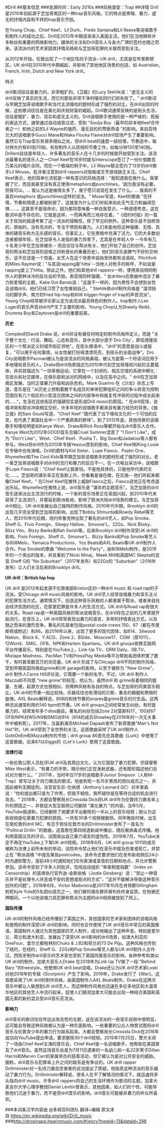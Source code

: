 #Drill
##基本信息
###发源时间：Early 2010s
###风格类型：Trap
##详情
Drill是2010年初起源于芝加哥南区的一种trap音乐风格。它的特点是黑暗、暴力、虚无的抒情内容和不祥的trap音乐节拍。



在Young Chop、Chief Keef、Lil Durk、Fredo Santana和Lil
Reese等说唱歌手和制作人的成功之后，Drill在2012年中期逐渐进入美国主流，他们在当地拥有许多粉丝和重要的网络影响力。媒体的关注和Drill音乐人与各大厂牌的签约也随之而来。该流派内的艺术家因其抒情风格和与芝加哥犯罪的关联而受到关注。



从2012年开始，伦敦出现了一个地区性的子流派--UK drill，尤其是在布里斯顿区。UK
drill在2010年代中期崛起，并影响了其他地区场景的创造，如 Australian, French, Irish, Dutch and New York
drill。



特点

drill歌词往往是暴力的，非常粗犷的。《卫报》的Lucy
Stehlik说："虚无主义的drill反映了真实的生活，而它的那些非常干净的嘻哈同行们却失败了。"
drill歌词与早期芝加哥说唱歌手和当代主流嘻哈的题材形成了强烈的对比，在drill出现的时候，这些歌词往往是在美化和庆祝财富的崛起。Drill歌词通常反映的是街头生活，往往是粗犷、暴力、现实和虚无主义的。Drill说唱歌手使用的是一种严峻的、死板的表达方式，通常通过自动调音过滤，受到
"Soulja Boy（最早的非本地Keef合作者之一）和他之前的Lil Wayne的嗑药、漫无目的的莺歌燕语 "的影响。来自亚特兰大的说唱歌手Gucci
Mane和Waka Flocka Flame对drill现场产生了重要影响。虽然它与Trap音乐有很多相似之处，但drill
beat的速度一般较慢，节奏适中，每分钟大约有60到70拍。有些制作人以双倍的节奏工作，如每分钟130至140拍。Drillers往往是年轻人，许多著名的音乐人在十几岁的时候就开始受到关注。该流派最著名的音乐人之一Chief
Keef在16岁时就与Interscope签订了一份价值数百万美元的唱片合同，而在一个极端的例子中，Lil Wayne联合签约了13岁的drill歌手Lil
Mouse。批评者注意到drill rappers对隐喻或文字游戏缺乏关注。Chief
Keef表示，他的简单化流程是一种有意识的风格选择："我知道我在做什么。我掌握了它，而且我甚至没有真正使用metaphors或punchlines。'因为我没有必要。但我可以。...
我认为这是做得太多了。我宁愿只说现在发生了什么。... 我真的不喜欢metaphors 或punchlines这样的说法。" Moser写道，Keef的歌曲
"在抒情、节奏和情感上都被削弱了，这就是为什么它们听起来如此无气无力和幽闭恐惧......。这甚至不是宿命论，因为那将意味着一种自我意识，一种道德考虑，这在歌词中是不存在的。它就是这样，一而再再而三地存在着。"《纽约时报》的一篇关于现场的报道考察了这一流派的侵略性。除了罕见的例外，这种音乐是不加修饰的，原始的，没有亮点的，专注于愤怒和暴力。人们本能地将这种强硬、无情、具体的硬音乐称为无乐感的音乐，但事实上，它在黑暗中充满了活力。它的大多数创造者都很年轻，在芝加哥令人发指的暴力背景下，尤其是在年轻人中
--今年有几十名青少年在芝加哥被杀--
而且往往与帮派有关，他们开始了自己的创作。芝加哥的帮派和芝加哥的说唱之间有很长的重叠历史）。他们的音乐是脾气不好的交响乐，这不应该是一个惊喜。女艺人在这个场景中自始至终都有话语权。Pitchfork的Miles
Raymer说："与其说rapping是'hitta'--当地人对枪手的称呼，不如说是rapping爱上了hitta。除此之外，他们和其他drill
rappers一样，使用来自相同制作人的那种冰冷的反社会的节拍，表现得同样强硬。" 女drillers在歌曲中混合了暴力和爱情的主题，Katie Got
Bandz说："这是不一样的，因为男性不会想到女性会说唱drill。他们已经习惯了女性推销自己。" Stehlik称drill制作风格是
"溜须拍马的脚步声、南方的fried hip-hop和808 trigger-finger of trap的声音流派"。Young
Chop经常被评论家认定为该流派最具特色的制作人。trap制作人Lex Luger的音乐声音对drill产生了主要的影响，Young
Chop认为Shawty Redd、Drumma Boy和Zaytoven是drill的重要前辈。



**历史**

Complex的David Drake 说，drill并没有被任何特定的制作风格所定义，而是 "关乎整个文化：行话、舞蹈、心态和音乐，其中大部分源于'Dro
City'，即伍德隆街区的一个帮派定义的城市街区领地"。在街头俚语中，"drill"的意思是战斗或报复，"可以用于任何事情，从女性被打扮得漂漂亮亮，到街头的全面战争"。Dro
City说唱歌手Pacman被认为是该流派的风格鼻祖，被认为是第一个将该词应用于本地嘻哈音乐的人。Drake将drill场景描述为2010年代初芝加哥嘻哈兴起的主要载体，并将其描述为
"一场草根运动，它曾在一个封闭的、相互交错的系统中孵化：在街头和社交媒体，在俱乐部和派对的网络中，以及在高中之间。"
drill在芝加哥南区发展，当时正值暴力升级和凶杀危机。Mark Guarino 在《沙龙》杂志上写道，音乐是在
"从历史上控制着数千名成员的单体犯罪组织之间的争斗转变为控制范围仅有几个街区的小型混合团体之间的内部争吵和报复性冲突的过程中成长起来的......"。生活在这些街区的强硬现实是形成Drill
music的原因。" 在drill现场，说唱冲突和帮派冲突相互交织，许多年轻的说唱歌手都来自有暴力经历的背景。《独立报》的Sam
Gould写道，"Chief Keef
"既代表了当下嘻哈文化的一个可怕的应变，也代表了美国社会中一个严重疏离的群体"。到了2012年底，其他场景的说唱歌手和嘻哈明星如Kanye
West、Drake和Rick Ross等都开始与drill音乐人合作。Kanye West为2012年GOOD音乐合辑Cruel Summer混音了 "I
Don't Like"，成为 "Don't Like"，West、Chief Keef、Pusha T、Big
Sean和Jadakiss等人都有参与。West将drill作为2013年专辑Yeezus受到的影响，Chief Keef和King
Louie在专辑中也有演唱。Drill的题材与Kid Sister、Lupe Fiasco、Psalm One、Rhymefest和The Cool
Kids等早期芝加哥说唱歌手的题材形成了强烈的对比，老一辈芝加哥说唱歌手对drill的流行和暴力的反应不一。在一次电台采访中，说唱歌手Lupe
Fiasco说："Chief Keef让我害怕。不是他具体的，只是他所代表的文化......。芝加哥的谋杀率正在急剧上升，你看看是谁在做，在实施--
他们听起来都像Chief Keef。" 在Chief
Keef在推特上威胁Fiasco之后，Fiasco说他正在考虑退出乐坛。Rhymefest在推特上说，drill音乐是
"谋杀的主题音乐"。当芝加哥的drill音乐逐渐淡出主流流行的时候，一个新的音乐场景正在英国兴起，到2010年代末获得了主流流行，并蔓延到欧洲各地，影响了欧洲大陆drill场景的建立。与芝加哥drill相比，UK
drill发展出自己独特的制作风格。2010年代中期，Brooklyn drill的出现几乎完全受到芝加哥的影响，出现了Bobby
Shmurda和Rowdy Rebel等艺人，而2010年代后期，纽约布鲁克林出现了著名的drill艺人，如Pop Smoke、Sheff G、Fivio
Foreign、Sleepy Hallow、Smoove'L、22Gz、Nick Blixky、Blizz Vito、Bizzy Banks和Rah
Swish等。后来Brooklyn drill制作深受UK drill的影响，Fivio Foreign、Sheff G、Smoove'L、Bizzy
Banks和Pop Smoke等艺人与808Melo、Yamaica Productions、Yoz Beats和AXL Beats等UK
drill制作人合作。Pop Smoke的歌曲 "Welcome to the
Party"，由808Melo制作，是2019年的一个突出的版本，并且看到了Nicki Minaj，Meek Mill和英国MC
Skepta的混音.Sheff G的 "No Suburban"（2017年发布）和22Gz的
"Suburban"（2016年发布）让人们关注后来的Brooklyn drill。



**UK drill：British hip hop**

UK drill 是2012年起发源于伦敦南部Brixton区的一种drill music 和 road rap的子流派。受Chicago drill
music风格的影响，UK
drill艺人经常说唱暴力和享乐主义的犯罪生活方式。通常情况下，创造这种音乐风格的人都隶属于帮派，或者来自社会经济贫困的社区，在那里犯罪是许多人的生活方式。UK
drill与Road rap有很大的关系，Road rap是一种英国风格的帮派说唱音乐，在drill存在之前的几年里就开始流行。在音乐上，UK
drill常常表现出暴力的语言、多样的抒情表达方式，以及随之而来的激烈竞争。著名的先驱者包括postal-code crews
150、67（都在布里斯顿或附近）和86。自2016年以来，出现了更多的现代团体，如814、Silwood Nation、Block
6、Y.ACG、Zone 2、BSide、Moscow17、CGM（原1011）、12World、SMG、OFB、NPK和Harlem
Spartans。UK drill groups依靠互联网平台传播音乐，特别是在YouTube上，Link-Up TV、GRM
Daily、SB.TV、Mixtape Madness、PacMan TV和PressPlay
Media等平台帮助各团体积累了数千，有时甚至数百万的浏览量。UK drill 形成了与Chicago
drill不同的制作风格，受到早期英国风格如grime和UK garage的影响，以至于被称为 "New Grime"，drill 制作人Carns
Hill评论说，它需要一个新的名字。不过，UK drill 制作人Mazza却不同意 "new grime"的标签，他认为，虽然drill 和
grime有着相同的能量、生硬，起源方式也很相似，但两种风格有各自的特点。与芝加哥的同类音乐相比，UK
drill的节奏一般比较快。乐器往往也有滑动的贝斯、重击的踢腿和黑暗的旋律。AXL
Beats解释说，808的和快节奏的snares是grime音乐的衍生品。这两种流派通常利用约140 bpm的节奏。UK drill
groups之间经常发生纠纷，有时是暴力的，经常发布多个diss曲目。著名的纠纷包括Zone 2对莫斯科17，150对67
OFB/NPK对WG/N9和SMG对814（814的成员Showkey在2016年的一次无关事件中被刺死）。2017年，当喜剧演员Michael
Dapaah发布了新奇歌曲"Man's Not Hot"时，UK drill受到了全世界的关注。这首歌曲采样了UK
drill制作人GottiOnEm和Mazza制作的节拍；drill group
86首先在其歌曲《Lurk》中使用了这首歌曲，后来67以Giggs的《Let's Lurk》使用了这首歌曲。



**法律行动**

一些伦敦公职人员批评UK drill及其周边文化，认为它鼓励了暴力犯罪。侦探督察Mike
West表示，"有暴力的手势，暗示他们正在发射武器，还有图形描述他们会对对方做什么。" 2017年，当时年仅17岁的说唱歌手Junior
Simpson（人称M-Trap）曾写过关于持刀袭击的歌词，他是刺死一名15岁男孩的团伙成员之一，并因此被判无期徒刑。法官安东尼-伦纳德（Anthony
Leonard QC）对辛普森说："你的提出都只是为了作秀，但我不相信，我怀疑你是在等待合适的机会进行攻击。" 2018年，大都会警察局长Cressida
Dick将UK drill作为伦敦持刀袭击率上升的原因之一，并敦促大型互联网公司删除 "美化暴力
"的内容。当年5月，YouTube报道称，已经删除了她要求平台删除的一半以上的音乐视频；她认为这些视频是伦敦暴力犯罪的原因。一共有30多个视频被删除。同年晚些时候，出生在南伦敦的drill
MC、有志于担任伦敦市长的Drillminister发布了一首名为 "Political Drillin
"的歌曲，这首歌在第四频道新闻中播出，随后被病毒式传播，他利用英国议员的评论，试图突出自己暴力语言的虚伪性。2019年7月，YouTube决定不再在YouTube上下架UK
drill视频。2018年6月，UK drill group 1011的成员被称为法律上前所未有的举动，法院命令禁止他们在音乐中提及伤害或死亡，并禁止在
"帮派语境
"中提及某些postcodes。该命令还要求他们在发布新视频后24小时内通知警方，提前48小时通知他们任何表演或录音的日期和地点，并允许警察参加。该命令受到了许多人的批评，包括运动组织
"审查制度指数"（Index on Censorship）的首席执行官乔迪-金斯伯格（Jodie
Ginsberg）说："禁止一种音乐并不是处理令人厌恶或不安的思想或观点的方式"，"这并不能解决导致这种音乐创作的问题"。2018年6月，Victor
Maibvisira是2017年10月在肯特郡Gillingham刺死Kyle
Yule的5名团伙成员之一，他们被判谋杀罪并被判处终身监禁。在他被还押期间，一个以他说唱刀具犯罪和帮派为主题的drill视频被放到了网上。



**国际传播**

UK drill的制作风格已经传播到了英国之外，其他国家的艺术家和团体的说唱风格和使用的制作深受UK drill的影响，同时也合作使用了UK
drill音乐中常见的英国俚语。英国制作人通过为其他国家的艺人制作，成功地输出了这种声音。特别是爱尔兰、荷兰和澳大利亚，发展出了深受UK
drill影响的drill场景，如澳大利亚的OneFour、爱尔兰都柏林的Chuks & J.B2和荷兰的73 De
Pijp。这种风格也传到了纽约，在纽约，Sheff G、22Gz和Pop Smoke等艺人都与UK
drill制作人合作过。西班牙制作drill音乐的艺术家也受到了英国同类音乐的影响，各种参考和类似UK drill的制作。加拿大音乐人Drake
在2018年为Link Up TV做了一段 "Behind Barz "的freestyle，他使用UK drill beat说唱。Drake还认为UK
drill艺术家Loski对他2018年的专辑《Scorpion》产生了影响。2019年，Drake发行了《War》。这首歌采用了UK
drill的制作风格，由英国制作人AXL Beats制作。Drake在这两次音乐中都让人联想到UK
drill艺人，而这种制作风格也迅速在多伦多地区和大温哥华地区的其他艺人中流行起来，促使人们猜测加拿大可能会出现一种结合美国和英国元素的新的混合型drill音乐亚流派。



**影响力**

drill音乐的歌词往往传达出攻击性的主题，这在该流派的一些音乐视频中很明显，这可能会导致这种风格被认为是一种负面影响。一些重要的公众人物曾试图将drill音乐与伦敦青少年的暴力行为联系起来。大都会警察局长Cressida
Dick在2018年成功向YouTube提出申请，要求删除30个drill视频。2015年7月25日，警方关闭了一场由Chief
Keef主演的音乐会，Chief
Keef是一名说唱歌手，他帮助在美国普及了drill音乐。虽然这场音乐会是为7月11日遇害的一名幼儿和一名22岁男子Dillan Harris和Marvin
Carr的家属举办的慈善活动，但它被认为是对公共安全的威胁。据称，drill音乐与犯罪率上升之间的联系是有争议的。UK drill rapper
Drillminister对一名持刀袭击受害者的说法提出了质疑，他指责这种流派的音乐煽动了暴力行为。Drillminister解释说，很多人在不了解情况的情况下，就迅速将矛头指向drill
music。许多drill rappers将自己的生活环境作为歌词的主题。加拿大麦吉尔大学心理学教授Daniel
Levitin曾表示，其他因素，如人们的个性，可能导致他们沉迷于暴力，而不是受drill音乐的影响，drill音乐可能被非暴力的听众所喜欢。

###本词条汉字内容由 @多频百科团队 翻译+编辑
原文译自 https://en.wikipedia.org/wiki/Drill_music
###http://dropinapp.hearinmusic.com/#/ency?typeId=13&dataId=298
